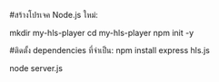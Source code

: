 #สร้างโปรเจค Node.js ใหม่:

mkdir my-hls-player
cd my-hls-player
npm init -y

#ติดตั้ง dependencies ที่จำเป็น:
npm install express hls.js

node server.js

